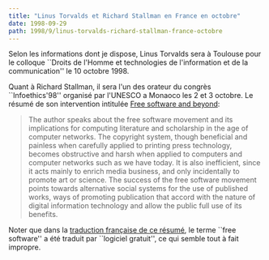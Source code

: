 ```yaml
---
title: "Linus Torvalds et Richard Stallman en France en octobre"
date: 1998-09-29
path: 1998/9/linus-torvalds-richard-stallman-france-octobre
---
```


<P>
Selon les informations dont je dispose, Linus Torvalds sera à Toulouse
pour le colloque ``Droits de l'Homme et technologies de l'information
et de la communication'' le 10 octobre 1998.
</P>

<P>
Quant à Richard Stallman, il sera l'un des orateur du congrès
``Infoethics'98'' organisé par l'UNESCO a Monaoco les 2 et 3 octobre.
Le résumé de son intervention intitulée <A HREF="http://www.unesco.org/webworld/infoethics_2/eng/summaries.htm#2">Free software and beyond</A>:
</P>

<BLOCKQUOTE>
The author speaks about the free software movement and its implications
for computing literature and scholarship in the age of computer networks.
The copyright system, though beneficial and painless when carefully
applied to printing press technology, becomes obstructive and harsh when
applied to computers and computer networks such as we have today. It
is also inefficient, since it acts mainly to enrich media business,
and only incidentally to promote art or science. The success of the free
software movement points towards alternative social systems for the use
of published works, ways of promoting publication that accord with the
nature of digital information technology and allow the public full use
of its benefits.
</BLOCKQUOTE>
<P>
Noter que dans la <A HREF="http://www.unesco.org/webworld/infoethics_2/fr/summaries.htm#2">traduction française de ce résumé</A>, le terme ``free software''
a été traduit par ``logiciel gratuit'', ce qui semble tout à fait
impropre.
</P>


